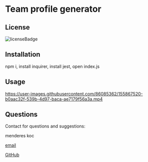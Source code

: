 # Team profile generator
  
  ## License
  ![licenseBadge](https://img.shields.io/badge/License-MIT-blue.svg)
  
  <a name="installation"></a>
  ## Installation
  npm i, install inquirer, install jest, open index.js
  
  <a name="usage"></a>
  
  ## Usage
  
  https://user-images.githubusercontent.com/86085362/155867520-b0aac32f-539b-4d97-baca-ae7179f56a3a.mp4
  
  <a name="contact"></a>
  
  ## Questions
  
  Contact for questions and suggestions:

  menderes koc

  [email](mailto:mndrs.kc@gmail.com)

  [GitHub](https://github.com/mendereskoc)



